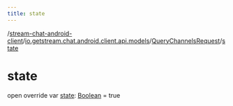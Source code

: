 ```yaml
---
title: state
---
```

/[stream-chat-android-client](../../index.md)/[io.getstream.chat.android.client.api.models](../index.md)/[QueryChannelsRequest](index.md)/[state](state.md)  
  
  
  
# state  
open override var [state](state.md): [Boolean](https://kotlinlang.org/api/latest/jvm/stdlib/kotlin/-boolean/index.html) = true
